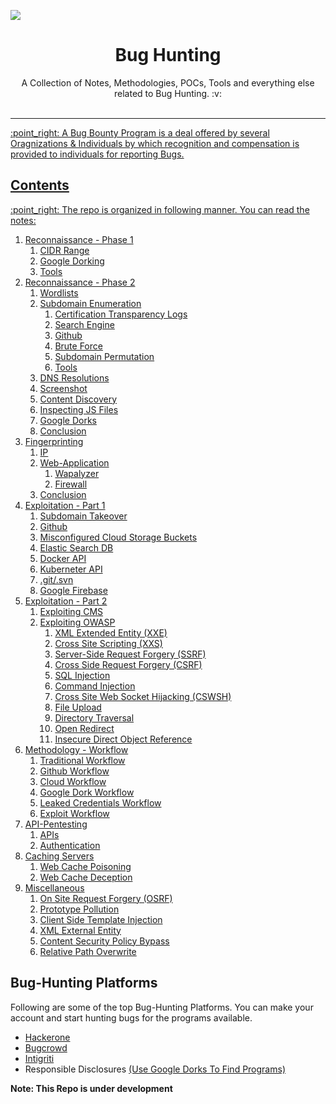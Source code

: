  ![](Notes/assets/adadmin.png)
<div align = "center"> <h1> Bug Hunting   </h1>	
A Collection of Notes, Methodologies, POCs, Tools and everything else related to Bug Hunting.  :v:

</div>

<br>
<a href=https://x.com/th30n30fmany>
	



<hr>

:point\_right: A Bug Bounty Program is a deal offered by several Oragnizations & Individuals by which  recognition and compensation is provided to individuals for reporting Bugs. 

## Contents
:point\_right: The repo is organized in following manner. You can read the notes: 
1. [Reconnaissance - Phase 1](https://github.com/IamLucif3r/Bug-Hunting/blob/main/Notes/Reconnaissance-%20Phase1.md)
	1. [CIDR Range](https://github.com/IamLucif3r/Bug-Hunting/blob/main/Notes/Reconnaissance-%20Phase1.md#1-cidr-range)
	2. [Google Dorking](https://github.com/IamLucif3r/Bug-Hunting/blob/main/Reconnaissance-%20Phase1.md#2-google-dorking)
	3. [Tools](https://github.com/IamLucif3r/Bug-Hunting/blob/main/Reconnaissance-%20Phase1.md#3-tools---amass)
2. [Reconnaissance - Phase 2](https://github.com/IamLucif3r/Bug-Hunting/blob/main/Notes/Reconnaissance%20-%20Phase2.md)
	1. [Wordlists](https://github.com/IamLucif3r/Bug-Hunting/blob/main/Notes/Reconnaissance%20-%20Phase2.md#1-wordlists)
	2. [Subdomain Enumeration](https://github.com/IamLucif3r/Bug-Hunting/blob/main/Notes/Reconnaissance%20-%20Phase2.md#2-subdomain-enumeration)
		1. [Certification Transparency Logs](https://github.com/IamLucif3r/Bug-Hunting/blob/main/Notes/Reconnaissance%20-%20Phase2.md#21-certification-transparency-logs)
		2. [Search Engine](https://github.com/IamLucif3r/Bug-Hunting/blob/main/Notes/Reconnaissance%20-%20Phase2.md#22-search-engine)
		3. [Github](https://github.com/IamLucif3r/Bug-Hunting/blob/main/Notes/Reconnaissance%20-%20Phase2.md#24-github)
		4. [Brute Force](https://github.com/IamLucif3r/Bug-Hunting/blob/main/Notes/Reconnaissance%20-%20Phase2.md#25-brute-force)
		5. [Subdomain Permutation](https://github.com/IamLucif3r/Bug-Hunting/blob/main/Notes/Reconnaissance%20-%20Phase2.md#26-subdomain-permutation)
		6. [Tools](https://github.com/IamLucif3r/Bug-Hunting/blob/main/Notes/Reconnaissance%20-%20Phase2.md#27-tools)
	3. [DNS Resolutions](https://github.com/IamLucif3r/Bug-Hunting/blob/main/Notes/Reconnaissance%20-%20Phase2.md#3-dns-resolutions)
	4. [Screenshot](https://github.com/IamLucif3r/Bug-Hunting/blob/main/Notes/Reconnaissance%20-%20Phase2.md#4-screen-shot)
	5. [Content Discovery](https://github.com/IamLucif3r/Bug-Hunting/blob/main/Notes/Reconnaissance%20-%20Phase2.md#5-content-discovery)
	6. [Inspecting JS Files](https://github.com/IamLucif3r/Bug-Hunting/blob/main/Notes/Reconnaissance%20-%20Phase2.md#6-inspecting-js-files)
	7. [Google Dorks](https://github.com/IamLucif3r/Bug-Hunting/blob/main/Notes/Reconnaissance%20-%20Phase2.md#7-google-dorks)
	8. [Conclusion](https://github.com/IamLucif3r/Bug-Hunting/blob/main/Notes/Reconnaissance%20-%20Phase2.md#conclusion)
3. [Fingerprinting](https://github.com/IamLucif3r/Bug-Hunting/blob/main/Notes/Fingerprinting.md)
	1. [IP](https://github.com/IamLucif3r/Bug-Hunting/blob/main/Notes/Fingerprinting.md#1-ip)
	2. [Web-Application](https://github.com/IamLucif3r/Bug-Hunting/blob/main/Notes/Fingerprinting.md#2-web-applications)
		1. [Wapalyzer](https://github.com/IamLucif3r/Bug-Hunting/blob/main/Notes/Fingerprinting.md#22-wappalyzer) 	 
		2. [Firewall](https://github.com/IamLucif3r/Bug-Hunting/blob/main/Notes/Fingerprinting.md#23-firewall)
	3. [Conclusion](https://github.com/IamLucif3r/Bug-Hunting/blob/main/Notes/Fingerprinting.md#conclusion)
4. [Exploitation - Part 1](https://github.com/IamLucif3r/Bug-Hunting/blob/main/Notes/Exploitation%20Phase%201.md)
	1. [Subdomain Takeover](https://github.com/IamLucif3r/Bug-Hunting/blob/main/Notes/Exploitation%20Phase%201.md#1-subdomain-takeover)
	2. [Github](https://github.com/IamLucif3r/Bug-Hunting/blob/main/Notes/Exploitation%20Phase%201.md#2-github)
	3. [Misconfigured Cloud Storage Buckets](https://github.com/IamLucif3r/Bug-Hunting/blob/main/Notes/Exploitation%20Phase%201.md#3-misconfigured-cloud-storage-buckets)
	4. [Elastic Search DB](https://github.com/IamLucif3r/Bug-Hunting/blob/main/Notes/Exploitation%20Phase%201.md#4-elastic-search-db)
	5. [Docker API](https://github.com/IamLucif3r/Bug-Hunting/blob/main/Notes/Exploitation%20Phase%201.md#5-docker-api)
	6. [Kuberneter API](https://github.com/IamLucif3r/Bug-Hunting/blob/main/Notes/Exploitation%20Phase%201.md#6-kubernetes-api)
	7. [.git/.svn](https://github.com/IamLucif3r/Bug-Hunting/blob/main/Notes/Exploitation%20Phase%201.md#7-git--svn)
	8. [Google Firebase](https://github.com/IamLucif3r/Bug-Hunting/blob/main/Notes/Exploitation%20Phase%201.md#8-google-firebase-updated)
5. [Exploitation - Part 2](https://github.com/IamLucif3r/Bug-Hunting/blob/main/Notes/Exploitation%20Phase%202.md)
	1. [Exploiting CMS](https://github.com/IamLucif3r/Bug-Hunting/blob/main/Notes/Exploitation%20Phase%202.md#1exploiting-cms)
	2. [Exploiting OWASP](https://github.com/IamLucif3r/Bug-Hunting/blob/main/Notes/Exploitation%20Phase%202.md#2-eploitation-owasp)
		1. [XML Extended Entity (XXE)](https://github.com/IamLucif3r/Bug-Hunting/blob/main/Notes/Exploitation%20Phase%202.md#21-xml-external-entity-xxe)
		2. [Cross Site Scripting (XXS)](https://github.com/IamLucif3r/Bug-Hunting/blob/main/Notes/Exploitation%20Phase%202.md#22-cross-site-scripting-xss)
		3. [Server-Side Request Forgery (SSRF)](https://github.com/IamLucif3r/Bug-Hunting/blob/main/Notes/Exploitation%20Phase%202.md#23-ssrf)
		4. [Cross Side Request Forgery (CSRF)](https://github.com/IamLucif3r/Bug-Hunting/blob/main/Notes/Exploitation%20Phase%202.md#24-cross-site-request-forgery-csrf)
		5. [SQL Injection](https://github.com/IamLucif3r/Bug-Hunting/blob/main/Notes/Exploitation%20Phase%202.md#25-sql-injection)
		6. [Command Injection](https://github.com/IamLucif3r/Bug-Hunting/blob/main/Notes/Exploitation%20Phase%202.md#26-command-injection)
		7. [Cross Site Web Socket Hijacking (CSWSH)](https://github.com/IamLucif3r/Bug-Hunting/blob/main/Notes/Exploitation%20Phase%202.md#27-cross-site-web-socket-hijacking-cswsh)
		8. [File Upload](https://github.com/IamLucif3r/Bug-Hunting/blob/main/Notes/Exploitation%20Phase%202.md#28-file-upload-updated)
		9. [Directory Traversal](https://github.com/IamLucif3r/Bug-Hunting/blob/main/Notes/Exploitation%20Phase%202.md#29-directory-traversal-updated)
		10. [Open Redirect](https://github.com/IamLucif3r/Bug-Hunting/blob/main/Notes/Exploitation%20Phase%202.md#210-open-redirect-updated)
		11. [Insecure Direct Object Reference ](https://github.com/IamLucif3r/Bug-Hunting/blob/main/Notes/Exploitation%20Phase%202.md#211-insecure-direct-object-reference-idor-updated)
6. [Methodology - Workflow](https://github.com/IamLucif3r/Bug-Hunting/blob/main/Notes/Methodology%20-%20Workflows.md)
	1. [Traditional Workflow](https://github.com/IamLucif3r/Bug-Hunting/blob/main/Notes/Methodology%20-%20Workflows.md#1-traditional-workflow)
	2. [Github Workflow](https://github.com/IamLucif3r/Bug-Hunting/blob/main/Notes/Methodology%20-%20Workflows.md#2-github-workflow)
	3. [Cloud Workflow](https://github.com/IamLucif3r/Bug-Hunting/blob/main/Notes/Methodology%20-%20Workflows.md#3-cloud-workflow)
	4. [Google Dork Workflow](https://github.com/IamLucif3r/Bug-Hunting/blob/main/Notes/Methodology%20-%20Workflows.md#4-google-dork--workflow)
	5. [Leaked Credentials Workflow](https://github.com/IamLucif3r/Bug-Hunting/blob/main/Notes/Methodology%20-%20Workflows.md#5-leaked-credentials-workflow)
	6. [Exploit Workflow](https://github.com/IamLucif3r/Bug-Hunting/blob/main/Notes/Methodology%20-%20Workflows.md#6-exploit-workflows)
7. [API-Pentesting](https://github.com/IamLucif3r/Bug-Hunting/blob/main/Notes/API-Testing.md)
	1. [APIs](https://github.com/IamLucif3r/Bug-Hunting/blob/main/Notes/API-Testing.md#1-apis)
	2. [Authentication](https://github.com/IamLucif3r/Bug-Hunting/blob/main/Notes/API-Testing.md#2-authentication)
8. [Caching Servers](https://github.com/IamLucif3r/Bug-Hunting/blob/main/Notes/Caching%20Servers.md)
	1. [Web Cache Poisoning](https://github.com/IamLucif3r/Bug-Hunting/blob/main/Notes/Caching%20Servers.md#1-web-cache-poisoning)
	2. [Web Cache Deception](https://github.com/IamLucif3r/Bug-Hunting/blob/main/Notes/Caching%20Servers.md#2-web-cache-deception)
9. [Miscellaneous](https://github.com/IamLucif3r/Bug-Hunting/blob/main/Notes/Misc.md)
	1. [On Site Request Forgery (OSRF)](https://github.com/IamLucif3r/Bug-Hunting/blob/main/Notes/Misc.md#1-on-site-request-forgery-osrf)
	2. [Prototype Pollution](https://github.com/IamLucif3r/Bug-Hunting/blob/main/Notes/Misc.md#2-prototype-pollution)
	3. [Client Side Template Injection](https://github.com/IamLucif3r/Bug-Hunting/blob/main/Notes/Misc.md#3-client-side-template-injection)
	4. [XML External Entity](https://github.com/IamLucif3r/Bug-Hunting/blob/main/Notes/Misc.md#4-xml-external-entity-xxe)
	5. [Content Security Policy Bypass](https://github.com/IamLucif3r/Bug-Hunting/blob/main/Notes/Misc.md#5-content-security-policy-bypass)
	6. [Relative Path Overwrite](https://github.com/IamLucif3r/Bug-Hunting/blob/main/Notes/Misc.md#6-relative-path-overwrite-rpo)

## Bug-Hunting Platforms 
Following are some of the top Bug-Hunting Platforms. You can make your account and start hunting bugs for the programs available.
- [Hackerone](https://www.hackerone.com/)
- [Bugcrowd](https://bugcrowd.com/)
- [Intigriti](https://www.intigriti.com/)
- Responsible Disclosures [(Use Google Dorks To Find Programs)](https://github.com/sushiwushi/bug-bounty-dorks/blob/master/dorks.txt)

<b>Note: This Repo is under development</b>
